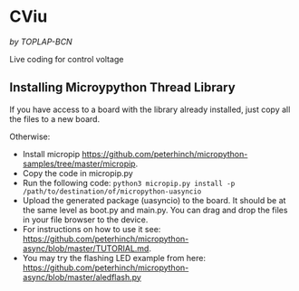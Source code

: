 # CViu

_by TOPLAP-BCN_

Live coding for control voltage

## Installing Microypython Thread Library

If you have access to a board with the library already installed, just copy all the files to a new board.

Otherwise:
- Install micropip https://github.com/peterhinch/micropython-samples/tree/master/micropip. 
- Copy the code in micropip.py 
- Run the following code: `python3 micropip.py install -p /path/to/destination/of/micropython-uasyncio`
- Upload the generated package (uasyncio) to the board.  It should be at the same level as boot.py and main.py.  You can drag and drop the files in your file browser to the device.
- For instructions on how to use it see: https://github.com/peterhinch/micropython-async/blob/master/TUTORIAL.md.
- You may try the flashing LED example from here: https://github.com/peterhinch/micropython-async/blob/master/aledflash.py


